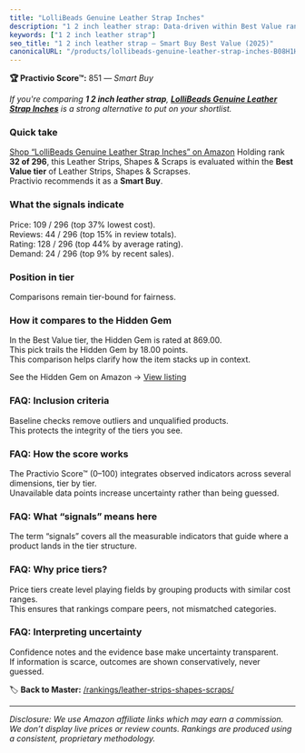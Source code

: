 ```yaml
---
title: "LolliBeads Genuine Leather Strap Inches"
description: "1 2 inch leather strap: Data-driven within Best Value ranking using the Practivio Score™. Positioned by quality, value, demand, findability, momentum."
keywords: ["1 2 inch leather strap"]
seo_title: "1 2 inch leather strap — Smart Buy Best Value (2025)"
canonicalURL: "/products/lollibeads-genuine-leather-strap-inches-B08H1HDZNF/"
---
```


**🏆 Practivio Score™:** 851 — _Smart Buy_


*If you're comparing **1 2 inch leather strap**, **[LolliBeads Genuine Leather Strap Inches](https://www.amazon.com/dp/B08H1HDZNF?tag=practivio-20)** is a strong alternative to put on your shortlist.*
### Quick take
[Shop “LolliBeads Genuine Leather Strap Inches” on Amazon](https://www.amazon.com/dp/B08H1HDZNF?tag=practivio-20)
Holding rank **32 of 296**, this Leather Strips, Shapes & Scraps is evaluated within the **Best Value tier** of Leather Strips, Shapes & Scrapses.  
Practivio recommends it as a **Smart Buy**.

### What the signals indicate
Price: 109 / 296 (top 37% lowest cost).  
Reviews: 44 / 296 (top 15% in review totals).  
Rating: 128 / 296 (top 44% by average rating).  
Demand: 24 / 296 (top 9% by recent sales).

### Position in tier
Comparisons remain tier-bound for fairness.

### How it compares to the Hidden Gem
In the Best Value tier, the Hidden Gem is rated at 869.00.  
This pick trails the Hidden Gem by 18.00 points.  
This comparison helps clarify how the item stacks up in context.  

See the Hidden Gem on Amazon → [View listing](https://www.amazon.com/dp/B0CF27WXNR?tag=practivio-20)

### FAQ: Inclusion criteria
Baseline checks remove outliers and unqualified products.  
This protects the integrity of the tiers you see.

### FAQ: How the score works
The Practivio Score™ (0–100) integrates observed indicators across several dimensions, tier by tier.  
Unavailable data points increase uncertainty rather than being guessed.

### FAQ: What “signals” means here
The term “signals” covers all the measurable indicators that guide where a product lands in the tier structure.

### FAQ: Why price tiers?
Price tiers create level playing fields by grouping products with similar cost ranges.  
This ensures that rankings compare peers, not mismatched categories.

### FAQ: Interpreting uncertainty
Confidence notes and the evidence base make uncertainty transparent.  
If information is scarce, outcomes are shown conservatively, never guessed.


🏷️ **Back to Master:** [/rankings/leather-strips-shapes-scraps/](/rankings/leather-strips-shapes-scraps/)

---
_Disclosure: We use Amazon affiliate links which may earn a commission. We don’t display live prices or review counts. Rankings are produced using a consistent, proprietary methodology._

